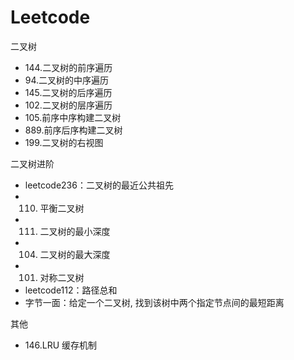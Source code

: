 # Leetcode

二叉树

- 144.二叉树的前序遍历
- 94.二叉树的中序遍历
- 145.二叉树的后序遍历
- 102.二叉树的层序遍历
- 105.前序中序构建二叉树
- 889.前序后序构建二叉树
- 199.二叉树的右视图

二叉树进阶

- leetcode236：二叉树的最近公共祖先
- 110. 平衡二叉树
- 111. 二叉树的最小深度
- 104. 二叉树的最大深度
- 101. 对称二叉树
- leetcode112：路径总和
- 字节一面：给定一个二叉树, 找到该树中两个指定节点间的最短距离

其他

- 146.LRU 缓存机制
